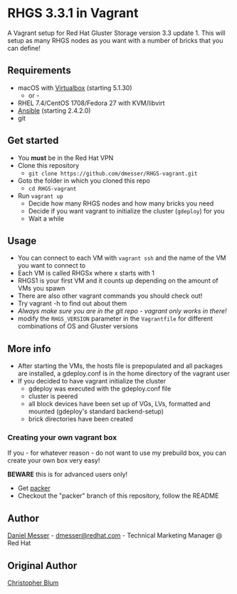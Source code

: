# RHGS 3.3.1 in Vagrant

A Vagrant setup for Red Hat Gluster Storage version 3.3 update 1.
This will setup as many RHGS nodes as you want with a number of bricks that you can define!  

## Requirements
* macOS with [Virtualbox](https://www.virtualbox.org/wiki/Downloads) (starting 5.1.30)
  - or -
* RHEL 7.4/CentOS 1708/Fedora 27 with KVM/libvirt
* [Ansible](https://ansible.com) (starting 2.4.2.0)
* git

## Get started
* You **must** be in the Red Hat VPN
* Clone this repository
  * `git clone https://github.com/dmesser/RHGS-vagrant.git`
* Goto the folder in which you cloned this repo
  * `cd RHGS-vagrant`
* Run `vagrant up`
  * Decide how many RHGS nodes and how many bricks you need
  * Decide if you want vagrant to initialize the cluster (`gdeploy`) for you
  * Wait a while

## Usage
* You can connect to each VM with `vagrant ssh` and the name of the VM you want to connect to
* Each VM is called RHGSx where x starts with 1
 * RHGS1 is your first VM and it counts up depending on the amount of VMs you spawn
* There are also other vagrant commands you should check out!
 * Try vagrant -h to find out about them
* *Always make sure you are in the git repo - vagrant only works in there!*
* modify the `RHGS_VERSION` parameter in the `Vagrantfile` for different combinations of OS and Gluster versions

## More info
* After starting the VMs, the hosts file is prepopulated and all packages are installed, a gdeploy.conf is in the home directory of the vagrant user
* If you decided to have vagrant initialize the cluster
  * gdeploy was executed with the gdeploy.conf file
  * cluster is peered
  * all block devices have been set up of VGs, LVs, formatted and mounted (gdeploy's standard backend-setup)
  * brick directories have been created


### Creating your own vagrant box

If you - for whatever reason - do not want to use my prebuild box, you can create your own box very easy!  

**BEWARE** this is for advanced users only!

* Get [packer](https://www.packer.io/)
* Checkout the "packer" branch of this repository, follow the README

## Author
[Daniel Messer](mailto:dmesser@redhat.com) - [dmesser@redhat.com](mailto:dmesser@redhat.com) -
Technical Marketing Manager @ Red Hat

## Original Author
[Christopher Blum](https://github.com/zeichenanonym)
